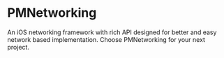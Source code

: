 PMNetworking
============

An iOS networking framework with rich API designed for better and easy network based implementation.
Choose PMNetworking for your next project.
